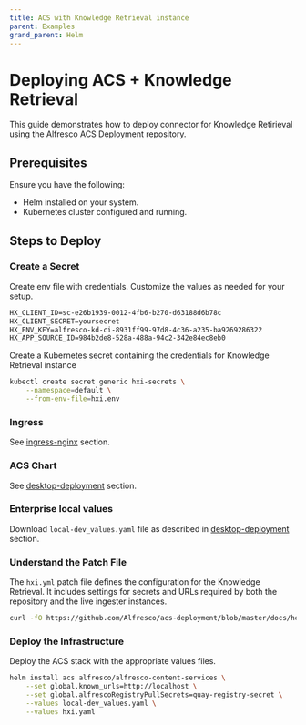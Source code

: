```yaml
---
title: ACS with Knowledge Retrieval instance
parent: Examples
grand_parent: Helm
---
```


# Deploying ACS + Knowledge Retrieval

This guide demonstrates how to deploy connector for Knowledge Retirieval using
the Alfresco ACS Deployment repository.

## Prerequisites

Ensure you have the following:

- Helm installed on your system.
- Kubernetes cluster configured and running.

## Steps to Deploy

### Create a Secret

Create env file with credentials. Customize the values as needed for your setup.

```txt
HX_CLIENT_ID=sc-e26b1939-0012-4fb6-b270-d63188d6b78c
HX_CLIENT_SECRET=yoursecret
HX_ENV_KEY=alfresco-kd-ci-8931ff99-97d8-4c36-a235-ba9269286322
HX_APP_SOURCE_ID=984b2de8-528a-488a-94c2-342e84ec8eb0
```

Create a Kubernetes secret containing the credentials for Knowledge Retrieval instance

```bash
kubectl create secret generic hxi-secrets \
    --namespace=default \
    --from-env-file=hxi.env
```

### Ingress

See [ingress-nginx](../ingress-nginx.md) section.

### ACS Chart

See [desktop-deployment](../desktop-deployment.md#acs) section.

### Enterprise local values

Download `local-dev_values.yaml` file as described in
[desktop-deployment](../desktop-deployment.md#enterprise-localhost-deployment)
section.

### Understand the Patch File

The `hxi.yml` patch file defines the configuration for the Knowledge Retrieval.
It includes settings for secrets and URLs required by both the repository and
the live ingester instances.

```bash
curl -fO https://github.com/Alfresco/acs-deployment/blob/master/docs/helm/values/hxi.yml
```

### Deploy the Infrastructure

Deploy the ACS stack with the appropriate values files.

```bash
helm install acs alfresco/alfresco-content-services \
    --set global.known_urls=http://localhost \
    --set global.alfrescoRegistryPullSecrets=quay-registry-secret \
    --values local-dev_values.yaml \
    --values hxi.yaml
```
